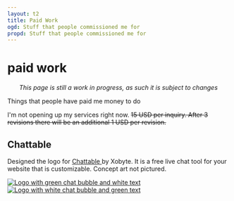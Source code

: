 ```yaml
---
layout: t2
title: Paid Work
ogd: Stuff that people commissioned me for
propd: Stuff that people commissioned me for
---
```



# paid work
<center><i>This page is still a work in progress, as such it is subject to changes</i></center>

Things that people have paid me money to do

I'm not opening up my services right now. ~~15 USD per inquiry. After 3 revisions there will be an additional 1 USD per revision.~~ 

## Chattable
Designed the logo for [Chattable <i class="ph ph-link"></i>](https://iframe.chat/) by Xobyte. It is a free live chat tool for your website that is customizable.
Concept art not pictured.

<div class="gallery">
        <a href="/_pw/1chattable.png" data-caption="Logo with green chat bubble and white text">
            <img class="tramb" src="/_pw/1chattable.png" alt="Logo with green chat bubble and white text">
        </a>
        <a href="/_pw/2chattable.png" data-caption="Logo with white chat bubble and green text">
            <img class="tramb" src="/_pw/2chattable.png" alt="Logo with white chat bubble and green text">
        </a>
</div>
<br>